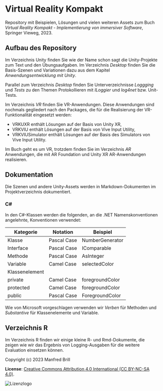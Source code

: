 # Virtual Reality Kompakt

Repository mit Beispielen, Lösungen und vielen weiteren Assets zum Buch
*Virtual Reality Kompakt - Implementierung von immersiver Software*, Springer Vieweg, 2023.

## Aufbau des Repository
Im Verzeichnis Unity finden Sie wie der Name schon sagt die Unity-Projekte zum Text und den Übungsaufgaben.
Im Verzeichnis *Desktop* finden Sie die Basis-Szenen und Variationen dazu aus dem Kapitel *Anwendungsentwicklung
mit Unity*.

Parallel zum Verzeichnis *Desktop* finden Sie Unterverzeichnisse *Loggging* und *Tests*
zu den Themen Protokollieren mit *ILoggier* und *log4net* bzw. Unit-Tests.

Im Verzeichnis *VR* finden Sie VR-Anwendungen. Diese Anwendungen sind nochmals gegliedert nach den Packages,
die für die Realisierung der VR-Funktionalität eingesetzt werden: 
- VRKUXR enthält Lösungen auf der Basis von Unity XR,
- VRKVIU enthält Lösungen auf der Basis von Vive Input Utility,
- VRKVIUSimulator enthält Lösungen auf der Basis des Simulators von Vive Input Utility.

Im Buch geht es um VR, trotzdem finden Sie im Verzeichnis *AR* Anwendungen, die mit AR Foundation
und Unity XR AR-Anwendungen realisieren.

## Dokumentation
Die Szenen und andere Unity-Assets werden in Markdown-Dokumenten
im Projektverzeichnis dokumentiert. 


### C\#
In den C\#-Klassen werden die folgenden, an die .NET Namenskonventionen angelehnte,
Konventionen verwendet:

| Kategorie      | Notation    | Beispiel        |
| ------------- | ---------- | -------------- |
| Klasse         | Pascal Case | NumberGenerator |
| Interface      | Pascal Case | IComparable     |
| Methode        | Pascal Case | AsInteger      |
| Variable       | Camel Case  | selectedColor   |
| Klassenelement |             |                 |
| private        | Camel Case  | foregroundColor |
| protected      | Camel Case  | foregroundColor |
| public         | Pascal Case | ForegroundColor |

Wie von Microsoft vorgeschlagen verwenden wir *Verben* für Methoden und *Substantive*
für Klassenelemente und Variable.

## Verzeichnis R
Im Verzeichnis R finden wir einige kleine R- und Rmd-Dokumente, die zeigen wie
wir das Ergebnis von Logging-Ausgaben für die weitere Evaluation einsetzen können.

Copyright (c) 2023 Manfred Brill

**License**: [Creative Commons Attribution 4.0 International (CC BY-NC-SA 4.0)](https://creativecommons.org/licenses/by-nc-sa/4.0/).  

![Lizenzlogo](https://licensebuttons.net/l/by-nc-sa/3.0/de/88x31.png)
